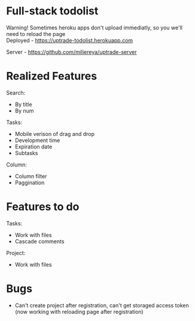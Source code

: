 # Full-stack todolist

Warning! Sometimes heroku apps don't upload immediatly, so you we'll need to reload the page\
Deployed - https://uptrade-todolist.herokuapp.com

Server - https://github.com/miliereya/uptrade-server


# Realized Features

Search:

  - By title
  - By num
	
Tasks:

  - Mobile verison of drag and drop
  - Development time
  - Expiration date
  - Subtasks
	
Column:

  - Column filter
  - Paggination
	
# Features to do

Tasks:

  - Work with files
  - Cascade comments
	
Project:

  - Work with files

# Bugs

  - Can't create project after registration, can't get storaged access token (now working with reloading page after registration)
